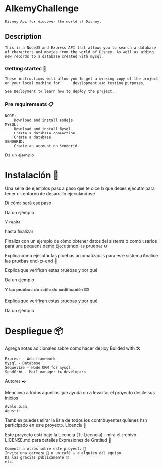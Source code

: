 # AlkemyChallenge
    Disney Api for discover the world of Disney. 
## Description
    This is a NodeJS and Express API that allows you to search a database of characters and movies from the world of Disney. As well as adding new records to a database created with mysql.

### Getting started 🚀

    These instructions will allow you to get a working copy of the project on your local machine for      development and testing purposes.

    See Deployment to learn how to deploy the project.
### Pre requirements 📋

    NODE:
        Download and install nodejs.
    MYSQL: 
        Download and install Mysql.
        Create a database connection.
        Create a database.
    SENDGRID:
        Create an account on Sendgrid.
     



Da un ejemplo

# Instalación 🔧

Una serie de ejemplos paso a paso que te dice lo que debes ejecutar para tener un entorno de desarrollo ejecutandose

Dí cómo será ese paso

Da un ejemplo

Y repite

hasta finalizar

Finaliza con un ejemplo de cómo obtener datos del sistema o como usarlos para una pequeña demo
Ejecutando las pruebas ⚙️

Explica como ejecutar las pruebas automatizadas para este sistema
Analice las pruebas end-to-end 🔩

Explica que verifican estas pruebas y por qué

Da un ejemplo

Y las pruebas de estilo de codificación ⌨️

Explica que verifican estas pruebas y por qué

Da un ejemplo

# Despliegue 📦

Agrega notas adicionales sobre como hacer deploy
Builded with 🛠️

    Express - Web framework
    Mysql - Database
    Sequelize - Node ORM for mysql 
    SendGrid - Mail manager to developers






Autores ✒️

Menciona a todos aquellos que ayudaron a levantar el proyecto desde sus inicios

    Avalo Juan,
    Agustin

También puedes mirar la lista de todos los contribuyentes quíenes han participado en este proyecto.
Licencia 📄

Este proyecto está bajo la Licencia (Tu Licencia) - mira el archivo LICENSE.md para detalles
Expresiones de Gratitud 🎁

    Comenta a otros sobre este proyecto 📢
    Invita una cerveza 🍺 o un café ☕ a alguien del equipo.
    Da las gracias públicamente 🤓.
    etc.
